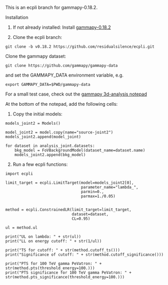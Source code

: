 This is an ecpli branch for gammapy-0.18.2.

Installation

1) If not already installed: Install [gammapy-0.18.2](https://docs.gammapy.org/0.18/install/index.html)

2) Clone the ecpli branch:
```
git clone -b v0.18.2 https://github.com/residualsilence/ecpli.git
```
Clone the gammapy dataset:
```
git clone https://github.com/gammapy/gammapy-data
```
and set the GAMMAPY_DATA environment variable, e.g.
```
export GAMMAPY_DATA=$PWD/gammapy-data
```

For a small test case, check out the [gammapy 3d-analysis notepad](https://docs.gammapy.org/0.18/_static/notebooks/analysis_3d.ipynb)

At the bottom of the notepad, add the following cells:

1) Copy the initial models:
```
models_joint2 = Models()

model_joint2 = model.copy(name="source-joint2")
models_joint2.append(model_joint)

for dataset in analysis_joint.datasets:
    bkg_model = FoVBackgroundModel(dataset_name=dataset.name)
    models_joint2.append(bkg_model)
```

2) Run a few ecpli functions:

```
import ecpli

limit_target = ecpli.LimitTarget(model=models_joint2[0],
                                 parameter_name="lambda_",
                                 parmin=0.,
                                 parmax=1./0.05)


method = ecpli.ConstrainedLR(limit_target=limit_target,
                             dataset=dataset,
                             CL=0.95)

ul = method.ul

print("UL on lambda: " + str(ul))
print("LL on energy cutoff: " + str(1/ul))

print("TS for cutoff: " + str(method.cutoff_ts()))
print("Significance of cutoff: " + str(method.cutoff_significance()))

print("PTS for 100 TeV gamma PeVatron: " + str(method.pts(threshold_energy=100.)))
print("PTS significance for 100 TeV gamma PeVatron: " + str(method.pts_significance(threshold_energy=100.)))
```
